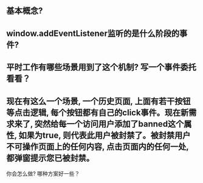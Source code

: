 ## 基本概念?
## window.addEventListener监听的是什么阶段的事件?
## 平时工作有哪些场景用到了这个机制? 写一个事件委托看看？
## 现在有这么一个场景, 一个历史页面, 上面有若干按钮等点击逻辑, 每个按钮都有自己的click事件。现在新需求来了, 突然给每一个访问用户添加了banned这个属性, 如果为true, 则代表此用户被封禁了。被封禁用户不可操作页面上的任何内容, 点击页面内的任何一处, 都弹窗提示您已被封禁。
   你会怎么做? 哪种方案好一些？